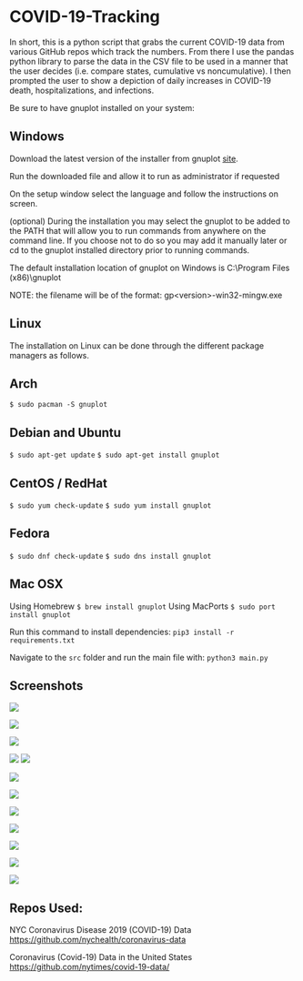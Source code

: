 # COVID-19-Tracking

In short, this is a python script that grabs the current COVID-19 data from various GitHub repos which track the numbers. From there I use the pandas python library to parse the data in the CSV file to be used in a manner that the user decides (i.e. compare states, cumulative vs noncumulative). I then prompted the user to show a depiction of daily increases in COVID-19 death, hospitalizations, and infections.

Be sure to have gnuplot installed on your system:

## Windows
Download the latest version of the installer from gnuplot [site](https://sourceforge.net/projects/gnuplot/files/gnuplot/).

Run the downloaded file and allow it to run as administrator if requested

On the setup window select the language and follow the instructions on screen.

(optional) During the installation you may select the gnuplot to be added to the PATH that will allow you to run commands from anywhere on the command line. If you choose not to do so you may add it manually later or cd to the gnuplot installed directory prior to running commands.

The default installation location of gnuplot on Windows is C:\Program Files (x86)\gnuplot

NOTE: the filename will be of the format: gp\<version\>-win32-mingw.exe

## Linux
The installation on Linux can be done through the different package managers as follows.

## Arch
`$ sudo pacman -S gnuplot`

## Debian and Ubuntu
`$ sudo apt-get update`
`$ sudo apt-get install gnuplot`

## CentOS / RedHat
`$ sudo yum check-update`
`$ sudo yum install gnuplot`

## Fedora
`$ sudo dnf check-update`
`$ sudo dns install gnuplot`

## Mac OSX
Using Homebrew
`$ brew install gnuplot`
Using MacPorts
`$ sudo port install gnuplot`


Run this command to install dependencies:
`pip3 install -r requirements.txt`

Navigate to the `src` folder and run the main file with:
`python3 main.py`

## Screenshots

![](main_dialog.png)

![](input_dialog.png)

![](compare_dialog.png)

![](graph_noncumm_line_example.gif) ![](graph_cumm_line_example.gif)

![](graph_noncumm_histogram_example.gif)

![](graph_boxplot_case_variance_example.png)

![](graph_boxplot_death_variance_example.png)

![](graph_compare_bar_example.png)

![](graph_cases_deaths_scatter_example.png)

![](graph_cases_deaths_scatter_nolabel_example.png)

![](graph_compare_pie_example.png)

## Repos Used:

NYC Coronavirus Disease 2019 (COVID-19) Data
https://github.com/nychealth/coronavirus-data

Coronavirus (Covid-19) Data in the United States
https://github.com/nytimes/covid-19-data/
